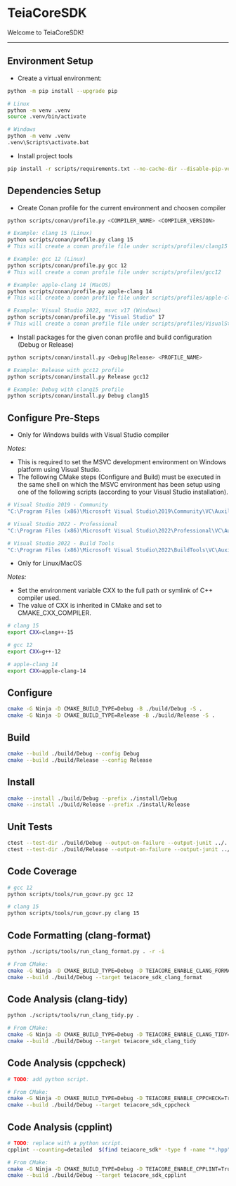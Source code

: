# TeiaCoreSDK
Welcome to TeiaCoreSDK!

---

## Environment Setup
- Create a virtual environment:

```bash
python -m pip install --upgrade pip
```

```bash
# Linux
python -m venv .venv
source .venv/bin/activate
```

```bash
# Windows
python -m venv .venv
.venv\Scripts\activate.bat
```

- Install project tools
```bash
pip install -r scripts/requirements.txt --no-cache-dir --disable-pip-version-check
```

## Dependencies Setup
- Create Conan profile for the current environment and choosen compiler
```bash
python scripts/conan/profile.py <COMPILER_NAME> <COMPILER_VERSION>

# Example: clang 15 (Linux)
python scripts/conan/profile.py clang 15
# This will create a conan profile file under scripts/profiles/clang15

# Example: gcc 12 (Linux)
python scripts/conan/profile.py gcc 12
# This will create a conan profile file under scripts/profiles/gcc12

# Example: apple-clang 14 (MacOS)
python scripts/conan/profile.py apple-clang 14
# This will create a conan profile file under scripts/profiles/apple-clang14

# Example: Visual Studio 2022, msvc v17 (Windows)
python scripts/conan/profile.py "Visual Studio" 17
# This will create a conan profile file under scripts/profiles/VisualStudio17
```

- Install packages for the given conan profile and build configuration (Debug or Release)
```bash
python scripts/conan/install.py <Debug|Release> <PROFILE_NAME>

# Example: Release with gcc12 profile
python scripts/conan/install.py Release gcc12

# Example: Debug with clang15 profile
python scripts/conan/install.py Debug clang15
```

## Configure Pre-Steps
- Only for Windows builds with Visual Studio compiler

_Notes:_  
- This is required to set the MSVC development environment on Windows platform using Visual Studio.  
- The following CMake steps (Configure and Build) must be executed in the same shell on which the MSVC environment has been setup using one of the following scripts (according to your Visual Studio installation).

```bash
# Visual Studio 2019 - Community
"C:\Program Files (x86)\Microsoft Visual Studio\2019\Community\VC\Auxiliary\Build\vcvars64.bat"

# Visual Studio 2022 - Professional
"C:\Program Files (x86)\Microsoft Visual Studio\2022\Professional\VC\Auxiliary\Build\vcvars64.bat"

# Visual Studio 2022 - Build Tools
"C:\Program Files (x86)\Microsoft Visual Studio\2022\BuildTools\VC\Auxiliary\Build\vcvars64.bat"
```

- Only for Linux/MacOS

_Notes:_  
- Set the environment variable CXX to the full path or symlink of C++ compiler used.
- The value of CXX is inherited in CMake and set to CMAKE_CXX_COMPILER.

```bash
# clang 15
export CXX=clang++-15

# gcc 12
export CXX=g++-12

# apple-clang 14
export CXX=apple-clang-14
```

## Configure
```bash
cmake -G Ninja -D CMAKE_BUILD_TYPE=Debug -B ./build/Debug -S .
cmake -G Ninja -D CMAKE_BUILD_TYPE=Release -B ./build/Release -S .
```

## Build
```bash
cmake --build ./build/Debug --config Debug
cmake --build ./build/Release --config Release
```

## Install
```bash
cmake --install ./build/Debug --prefix ./install/Debug
cmake --install ./build/Release --prefix ./install/Release
```

## Unit Tests
```bash
ctest --test-dir ./build/Debug --output-on-failure --output-junit ../../results/tests.xml
ctest --test-dir ./build/Release --output-on-failure --output-junit ../../results/tests.xml
```

## Code Coverage
```bash
# gcc 12
python scripts/tools/run_gcovr.py gcc 12

# clang 15
python scripts/tools/run_gcovr.py clang 15
```

## Code Formatting (clang-format)
```bash
python ./scripts/tools/run_clang_format.py . -r -i

# From CMake:
cmake -G Ninja -D CMAKE_BUILD_TYPE=Debug -D TEIACORE_ENABLE_CLANG_FORMAT=True -B ./build/Debug -S .
cmake --build ./build/Debug --target teiacore_sdk_clang_format
```

## Code Analysis (clang-tidy)
```bash
python ./scripts/tools/run_clang_tidy.py .

# From CMake:
cmake -G Ninja -D CMAKE_BUILD_TYPE=Debug -D TEIACORE_ENABLE_CLANG_TIDY=True -B ./build/Debug -S .
cmake --build ./build/Debug --target teiacore_sdk_clang_tidy
```

## Code Analysis (cppcheck)
```bash
# TODO: add python script.

# From CMake:
cmake -G Ninja -D CMAKE_BUILD_TYPE=Debug -D TEIACORE_ENABLE_CPPCHECK=True -B ./build/Debug -S .
cmake --build ./build/Debug --target teiacore_sdk_cppcheck
```

## Code Analysis (cpplint)
```bash
# TODO: replace with a python script.
cpplint --counting=detailed  $(find teiacore_sdk* -type f -name "*.hpp" -or -name "*.cpp")

# From CMake:
cmake -G Ninja -D CMAKE_BUILD_TYPE=Debug -D TEIACORE_ENABLE_CPPLINT=True -B ./build/Debug -S .
cmake --build ./build/Debug --target teiacore_sdk_cpplint
```
